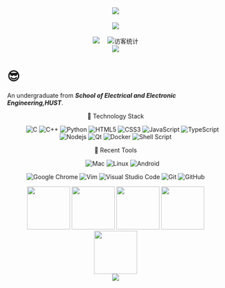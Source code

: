 <!-- dynamic typing effect 动态打字效果 -->
<h1 align="center">
  <a href="https://blog.sunguoqi.com/">
    <img src="https://readme-typing-svg.herokuapp.com/?lines=Hello%2C%20World!&center=true&size=27" />
  </a>
</h1>

<div align="center" ><img src="https://cdn.jsdelivr.net/gh/DawnEver/DawnEver/assets/images/coding.gif" /></div><br>

<!-- profile logo 个人资料徽标 -->
<div align="center">
  <a href="https://www.zhihu.com/people/ming-ji-zhao-yang"><img src="https://img.shields.io/badge/zhihu-知乎-blue" /></a>&emsp;
<!-- visitor statistics logo 访客数统计徽标 -->
  <img src="https://visitor-badge.glitch.me/badge?page_id=DawnEver" alt="访客统计" /></div>

<!-- Snake Code Contribution Map 贪吃蛇代码贡献图 -->
<div align="center"><img src="https://cdn.jsdelivr.net/gh/DawnEver/DawnEver@snake/github-contribution-grid-snake-dark.svg" /></div>

#  😎	
<!-- Self introduction 自我介绍 -->
An undergraduate from ***School of Electrical and Electronic Engineering,HUST***.

<!-- 技能徽章 skill badge -->
<div align="center" >

💪 Technology Stack

&emsp;&emsp;
![C](https://img.shields.io/badge/c-%2300599C.svg?style=flat-square&logo=c&logoColor=white)
![C++](https://img.shields.io/badge/-C++-00599C?style=flat-square&logo=c)
![Python](https://img.shields.io/badge/-Python-pink?style=flat-square&logo=Python)
![HTML5](https://img.shields.io/badge/-HTML5-E34F26?style=flat-square&logo=html5&logoColor=white)
![CSS3](https://img.shields.io/badge/-CSS3-1572B6?style=flat-square&logo=css3)
![JavaScript](https://img.shields.io/badge/-JavaScript-oringe?style=flat-square&logo=javascript)
![TypeScript](https://img.shields.io/badge/typescript-%23007ACC.svg?style=flat-square&logo=typescript&logoColor=white)
![Nodejs](https://img.shields.io/badge/-Nodejs-c0ebd?style=flat-square&logo=Node.js)
![Qt](https://img.shields.io/badge/Qt-%23217346.svg?style=style=flat-square&logo=Qt&logoColor=white)
![Docker](https://img.shields.io/badge/-Docker-FCC624?style=flat-square&logo=docker)
![Shell Script](https://img.shields.io/badge/shell_script-%4285F4.svg?style=style=flat-square&logo=gnu-bash&logoColor=white)

🧰 Recent Tools

&emsp;&emsp; 
![Mac]()
![Linux](https://img.shields.io/badge/Linux-FCC624?style=style=flat-square&logo=linux&logoColor=black)
![Android](https://img.shields.io/badge/Android-3DDC84?style=flat-square&logo=android&logoColor=white)

![Google Chrome](https://img.shields.io/badge/Chrome-4285F4?style=flat-square&logo=GoogleChrome&logoColor=white)
![Vim]()
![Visual Studio Code](https://img.shields.io/badge/-Visual%20Studio%20Code-007ACC?style=flat-square&logo=Visual%20Studio%20Code&logoColor=fff)
![Git](https://img.shields.io/badge/-Git-FCC624?style=flat-square&logo=git)
![GitHub](https://img.shields.io/badge/-GitHub-pink?style=flat-square&logo=github)

</div>

<!-- 编程工具图标 programming tool icon -->
<div align="center">
<img height="100" width="100" src="https://cdn.jsdelivr.net/gh/DawnEver/DawnEver/assets/images/html.webp">
<img height="100" width="100" src="https://cdn.jsdelivr.net/gh/DawnEver/DawnEver/assets/images/vscode.webp">
<img height="100" width="100" src="https://cdn.jsdelivr.net/gh/DawnEver/DawnEver/assets/images/python.webp">
<img height="100" width="100" src="https://cdn.jsdelivr.net/gh/DawnEver/DawnEver/assets/images/github.webp">
<img height="100" width="100" src="https://cdn.jsdelivr.net/gh/DawnEver/DawnEver/assets/images/node.webp">

</div>



<!-- 3D 代码贡献图 profile-3d-contrib -->
<div align="center" ><img src="https://cdn.jsdelivr.net/gh/DawnEver/DawnEver/profile-3d-contrib/profile-night-rainbow.svg" /></div>


</div>
